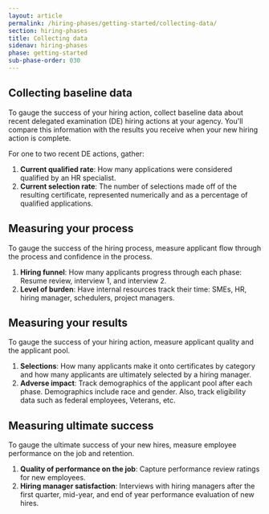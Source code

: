 ```yaml
---
layout: article
permalink: /hiring-phases/getting-started/collecting-data/
section: hiring-phases
title: Collecting data
sidenav: hiring-phases
phase: getting-started
sub-phase-order: 030
---
```


## Collecting baseline data

<p class="usa-intro">
  To gauge the success of your hiring action, collect baseline data about recent delegated examination (DE) hiring actions at your agency. You'll compare this information with the results you receive when your new hiring action is complete.
</p>

For one to two recent DE actions, gather:

1. **Current qualified rate**: How many applications were considered qualified by an HR specialist.
2. **Current selection rate**: The number of selections made off of the resulting certificate, represented numerically and as a percentage of qualified applications.

## Measuring your process

<p class="usa-intro">
  To gauge the success of the hiring process, measure applicant flow through the process and confidence in the process.
</p>

1. **Hiring funnel**: How many applicants progress through each phase: Resume review, interview 1, and interview 2.
2. **Level of burden**: Have internal resources track their time: SMEs, HR, hiring manager, schedulers, project managers.

## Measuring your results

<p class="usa-intro">
  To gauge the success of your hiring action, measure applicant quality and the applicant pool.
</p>

1. **Selections**: How many applicants make it onto certificates by category and how many applicants are ultimately selected by a hiring manager.
2. **Adverse impact**: Track demographics of the applicant pool after each phase. Demographics include race and gender. Also, track eligibility data such as federal employees, Veterans, etc.

## Measuring ultimate success

<p class="usa-intro">
  To gauge the ultimate success of your new hires, measure employee performance on the job and retention.
</p>

1. **Quality of performance on the job**: Capture performance review ratings for new employees.
2. **Hiring manager satisfaction**: Interviews with hiring managers after the first quarter, mid-year, and end of year performance evaluation of new hires.
